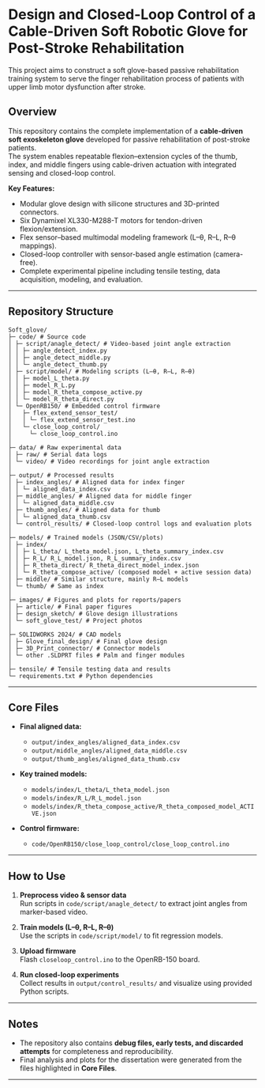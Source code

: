 # Design and Closed-Loop Control of a Cable-Driven Soft Robotic Glove for Post-Stroke Rehabilitation
This project aims to construct a soft glove-based passive rehabilitation training system to serve the finger rehabilitation process of patients with upper limb motor dysfunction after stroke.

## Overview
This repository contains the complete implementation of a **cable-driven soft exoskeleton glove** developed for passive rehabilitation of post-stroke patients.  
The system enables repeatable flexion–extension cycles of the thumb, index, and middle fingers using cable-driven actuation with integrated sensing and closed-loop control.  

**Key Features:**
- Modular glove design with silicone structures and 3D-printed connectors.  
- Six Dynamixel XL330-M288-T motors for tendon-driven flexion/extension.  
- Flex sensor–based multimodal modeling framework (L–θ, R–L, R–θ mappings).  
- Closed-loop controller with sensor-based angle estimation (camera-free).  
- Complete experimental pipeline including tensile testing, data acquisition, modeling, and evaluation.  

---

## Repository Structure
```
Soft_glove/
├─ code/ # Source code
│ ├─ script/anagle_detect/ # Video-based joint angle extraction
│ │ ├─ angle_detect_index.py
│ │ ├─ angle_detect_middle.py
│ │ └─ angle_detect_thumb.py
│ ├─ script/model/ # Modeling scripts (L–θ, R–L, R–θ)
│ │ ├─ model_L_theta.py
│ │ ├─ model_R_L.py
│ │ ├─ model_R_theta_compose_active.py
│ │ └─ model_R_theta_direct.py
│ └─ OpenRB150/ # Embedded control firmware
│   ├─ flex_extend_sensor_test/
│   │ └─ flex_extend_sensor_test.ino
│   └─ close_loop_control/
│     └─ close_loop_control.ino
│
├─ data/ # Raw experimental data
│ ├─ raw/ # Serial data logs
│ └─ video/ # Video recordings for joint angle extraction
│
├─ output/ # Processed results
│ ├─ index_angles/ # Aligned data for index finger
│ │ └─ aligned_data_index.csv
│ ├─ middle_angles/ # Aligned data for middle finger
│ │ └─ aligned_data_middle.csv
│ ├─ thumb_angles/ # Aligned data for thumb
│ │ └─ aligned_data_thumb.csv
│ └─ control_results/ # Closed-loop control logs and evaluation plots
│
├─ models/ # Trained models (JSON/CSV/plots)
│ ├─ index/
│ │ ├─ L_theta/ L_theta_model.json, L_theta_summary_index.csv
│ │ ├─ R_L/ R_L_model.json, R_L_summary_index.csv
│ │ ├─ R_theta_direct/ R_theta_direct_model_index.json
│ │ └─ R_theta_compose_active/ (composed model + active session data)
│ ├─ middle/ # Similar structure, mainly R–L models
│ └─ thumb/ # Same as index
│
├─ images/ # Figures and plots for reports/papers
│ ├─ article/ # Final paper figures
│ ├─ design_sketch/ # Glove design illustrations
│ └─ soft_glove_test/ # Project photos
│
├─ SOLIDWORKS 2024/ # CAD models
│ ├─ Glove_final_design/ # Final glove design
│ ├─ 3D_Print_connector/ # Connector models
│ └─ other .SLDPRT files # Palm and finger modules
│
├─ tensile/ # Tensile testing data and results
└─ requirements.txt # Python dependencies
```

---

## Core Files

- **Final aligned data:**  
  - `output/index_angles/aligned_data_index.csv`  
  - `output/middle_angles/aligned_data_middle.csv`  
  - `output/thumb_angles/aligned_data_thumb.csv`  

- **Key trained models:**  
  - `models/index/L_theta/L_theta_model.json`  
  - `models/index/R_L/R_L_model.json`  
  - `models/index/R_theta_compose_active/R_theta_composed_model_ACTIVE.json`  

- **Control firmware:**  
  - `code/OpenRB150/close_loop_control/close_loop_control.ino`

---

## How to Use

1. **Preprocess video & sensor data**  
   Run scripts in `code/script/anagle_detect/` to extract joint angles from marker-based video.  

2. **Train models (L–θ, R–L, R–θ)**  
   Use the scripts in `code/script/model/` to fit regression models.  

3. **Upload firmware**  
   Flash `closeloop_control.ino` to the OpenRB-150 board.  

4. **Run closed-loop experiments**  
   Collect results in `output/control_results/` and visualize using provided Python scripts.  

---

## Notes
- The repository also contains **debug files, early tests, and discarded attempts** for completeness and reproducibility.  
- Final analysis and plots for the dissertation were generated from the files highlighted in **Core Files**.  

---


